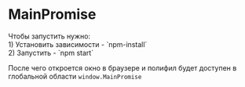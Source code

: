 <h1> MainPromise</h1>
Чтобы запустить нужно: <br>
1) Установить зависимости - `npm-install` <br>
2) Запустить - `npm start` <br>

После чего откроется окно в браузере и полифил будет доступен в глобальной области `window.MainPromise`
